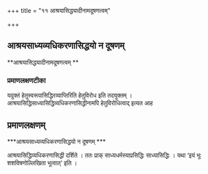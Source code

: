 +++
title = "११ आश्रयासिद्ध्यादीनामदूषणत्वम्"

+++


## आश्रयसाध्यव्यधिकरणासिद्धयो न दूषणम्

**आश्रयासिद्ध्यादीनामदूषणत्वम् **

### **प्रमाणलक्षणटीका**

यदुक्तं हेतुस्वरूपासिद्धिरव्याप्तिरिति हेतुविरोध इति तदयुक्तम् । आश्रयासिद्धिसाध्यासिद्धिव्यधिकरणासिद्धीनामपि हेतुविरोधित्वाद् इत्यत आह

## प्रमाणलक्षणम्

***आश्रयसाध्यव्यधिकरणासिद्धयो न दूषणम् ***

आश्रयासिद्धिव्यधिकरणासिद्धी दर्शिते । ततः प्राक् साध्यधर्मस्याप्रसिद्धिः साध्यासिद्धिः । यथा ‘इयं भूः शशविषणोल्लिखिता भूत्वात्’ इति ।

